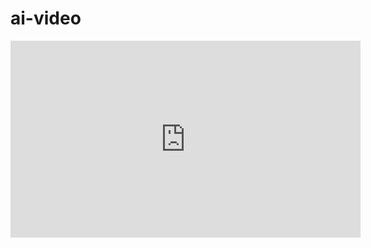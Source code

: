 # ai-video
<iframe width="560" height="315" src="https://www.youtube.com/embed/videoseries?si=ahEmFLPGg6emxQEg&amp;list=PLC2ijZ2U-avgiulwpSlCbvM2FAbUBtwlz" title="YouTube video player" frameborder="0" allow="accelerometer; autoplay; clipboard-write; encrypted-media; gyroscope; picture-in-picture; web-share" referrerpolicy="strict-origin-when-cross-origin" allowfullscreen></iframe>
